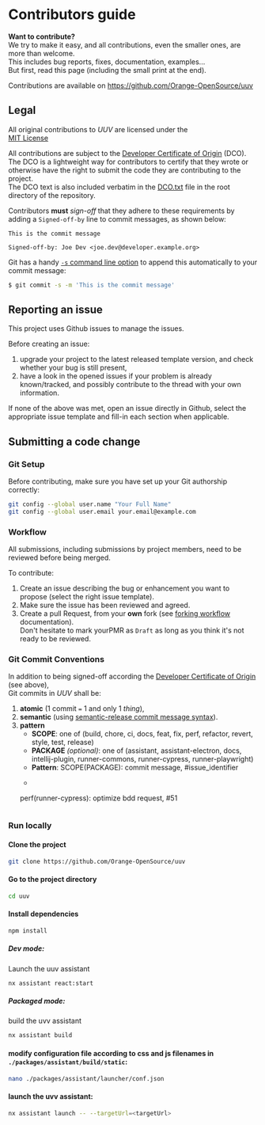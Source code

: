 
# Contributors guide

**Want to contribute?**  
We try to make it easy, and all contributions, even the smaller ones, are more than welcome.  
This includes bug reports, fixes, documentation, examples...  
But first, read this page (including the small print at the end).

Contributions are available on https://github.com/Orange-OpenSource/uuv

## Legal

All original contributions to _UUV_ are licensed under the  
[MIT License](https://spdx.org/licenses/MIT.html)

All contributions are subject to the [Developer Certificate of Origin](https://developercertificate.org/) (DCO).  
The DCO is a lightweight way for contributors to certify that they wrote or otherwise have the right to submit the code they are contributing to the project.  
The DCO text is also included verbatim in the [DCO.txt](DCO.txt) file in the root directory of the repository.

Contributors **must** _sign-off_ that they adhere to these requirements by adding a `Signed-off-by` line to commit messages, as shown below:

```text  
This is the commit message  
  
Signed-off-by: Joe Dev <joe.dev@developer.example.org>  
```  

Git has a handy [`-s` command line option](https://git-scm.com/docs/git-commit#Documentation/git-commit.txt---signoff) to append this automatically to your commit message:

```bash  
$ git commit -s -m 'This is the commit message'
```  

## Reporting an issue

This project uses Github issues to manage the issues.

Before creating an issue:

1. upgrade your project to the latest released template version, and check whether your bug is still present,
2. have a look in the opened issues if your problem is already known/tracked, and possibly contribute to the thread with your own information.

If none of the above was met, open an issue directly in Github, select the appropriate issue template and fill-in each section when applicable.

## Submitting a code change

### Git Setup

Before contributing, make sure you have set up your Git authorship correctly:

```bash  
git config --global user.name "Your Full Name"
git config --global user.email your.email@example.com
```  

### Workflow

All submissions, including submissions by project members, need to be reviewed before being merged.

To contribute:

1. Create an issue describing the bug or enhancement you want to propose (select the right issue template).
2. Make sure the issue has been reviewed and agreed.
3. Create a pull Request, from your **own** fork (see [forking workflow](https://docs.github.com/en/get-started/quickstart/fork-a-repo) documentation).  
   Don't hesitate to mark yourPMR as `Draft` as long as you think it's not ready to be reviewed.

### Git Commit Conventions

In addition to being signed-off according the [Developer Certificate of Origin](https://developercertificate.org/) (see above),  
Git commits in _UUV_ shall be:

1. **atomic** (1 commit `=` 1 and only 1 _thing_),
2. **semantic** (using [semantic-release commit message syntax](https://semantic-release.gitbook.io/semantic-release/#commit-message-format)).
3. **pattern**
    - **SCOPE**: one of (build, chore, ci, docs, feat, fix, perf, refactor, revert, style, test, release)
    - **PACKAGE** _(optional)_: one of (assistant, assistant-electron, docs, intellij-plugin, runner-commons, runner-cypress, runner-playwright)
    - **Pattern**: SCOPE(PACKAGE): commit message, #issue_identifier
    - ```bash
     perf(runner-cypress): optimize bdd request, #51
     ```

### Run locally
#### Clone the project
```bash  
git clone https://github.com/Orange-OpenSource/uuv
```  

#### Go to the project directory

```bash  
cd uuv
```  

#### Install dependencies
```bash  
npm install
```  

##### **Dev mode:**
Launch the uuv assistant

```bash  
nx assistant react:start
```  

##### **Packaged mode:**
build the uvv assistant
```bash  
nx assistant build
```  
#### modify configuration file according to css and js filenames in `./packages/assistant/build/static`:
```bash  
nano ./packages/assistant/launcher/conf.json
```  

#### launch the uvv assistant:
```bash  
nx assistant launch -- --targetUrl=<targetUrl>
``` 



